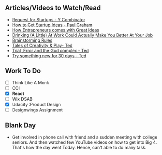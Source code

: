 ## Articles/Videos to Watch/Read
- [Request for Startups - Y Combinator](https://www.ycombinator.com/rfs/)
- [How to Get Startup Ideas - Paul Graham](http://paulgraham.com/startupideas.html)
- [How Entrapreneurs comes with Great Ideas](https://www.wsj.com/articles/SB10001424127887324445904578283792526004684)
- [Drinking (A Little) At Work Could Actually Make You Better At Your Job](https://www.huffpost.com/entry/alcohol-creativity-the-problem-solver_n_6368810)
- [Brainstorming Rules](https://www.youtube.com/watch?v=W1h5L_0rFz8)
- [Tales of Creativity & Play- Ted](https://www.ted.com/talks/tim_brown_tales_of_creativity_and_play)
- [Trial, Error and the God complex - Ted](https://www.ted.com/talks/tim_harford_trial_error_and_the_god_complex)
- [Try something new for 30 days - Ted](https://www.ted.com/talks/matt_cutts_try_something_new_for_30_days) 
## Work To Do
- [ ] Think Like A Monk
- [ ] COI
- [x] **React**
- [ ] Wix DSAB
- [x] Udacity :Product Design
- [ ] Designwings Assignment
## Blank Day
- Get involved in phone call with friend and a sudden meeting with college seniors. And then watched few YouTube videos on how to get into Big 4. That's how the day went Today. Hence, can't able to do many task.

